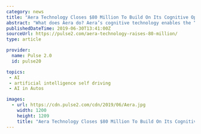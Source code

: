 ```yaml
---
category: news
title: "Aera Technology Closes $80 Million To Build On Its Cognitive Operating System That Enables The ‘Self-Driving Enterprise’"
abstract: "What does Aera do? Aera’s cognitive technology enables the “Self-Driving Enterprise.” Using proprietary data crawling, industry models, machine learning, and artificial intelligence, Aera automates and augments how decisions are made and executed."
publishedDateTime: 2019-06-30T13:41:00Z
sourceUrl: https://pulse2.com/aera-technology-raises-80-million/
type: article

provider:
  name: Pulse 2.0
  id: pulse20

topics:
 - AI
 - artificial intelligence self driving
 - AI in Autos

images:
  - url: https://cdn.pulse2.com/cdn/2019/06/Aera.jpg
    width: 1200
    height: 1209
    title: "Aera Technology Closes $80 Million To Build On Its Cognitive Operating System That Enables The ‘Self-Driving Enterprise’"
---
```

